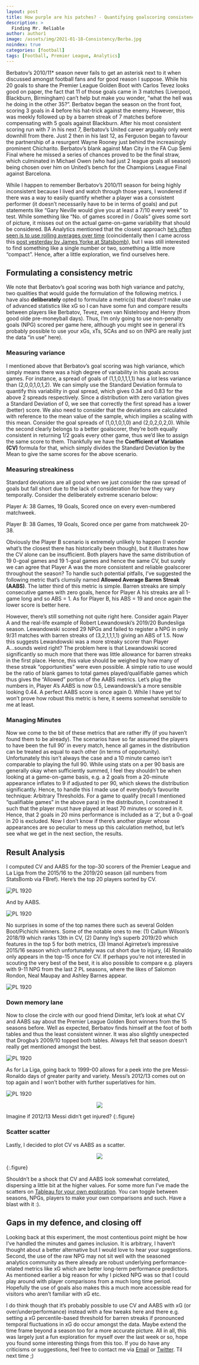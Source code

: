 ```yaml
---
layout: post
title: How purple are his patches? - Quantifying goalscoring consistency in Football
description: >
  Finding Mr. Reliable
author: author1
image: /assets/img/2021-01-18-Consistency/Berba.jpg
noindex: true
categories: [football]
tags: [Football, Premier League, Analytics]
---
```


Berbatov’s 2010/11* season never fails to get an asterisk next to it when discussed amongst football fans and for good reason I suppose. 
While his 20 goals to share the Premier League Golden Boot with Carlos Tevez looks good on paper, the fact that 11 of those goals came in 3 matches 
(Liverpool, Blackburn, Birmingham) can’t help but make you wonder, “what the hell was he doing in the other 35?”. Berbatov began the season on the front foot, scoring 3 goals 
in 4 before his hat-trick against the enemy. However, this was meekly followed up by a barren streak of 7 matches before compensating with 5 goals against Blackburn. 
After his most consistent scoring run with 7 in his next 7, Berbatov’s United career arguably only went downhill from there. Just 2 then in his last 12, as Ferguson began to 
favour the partnership of a resurgent Wayne Rooney just behind the increasingly prominent Chicharito. Berbatov’s blank against Man City in the FA Cup Semi Final where he missed 
a series of chances proved to be the final straw, which culminated in Michael Owen (who had just 2 league goals all season) being chosen over him on United’s bench for the 
Champions League Final against Barcelona.


While I happen to remember Berbatov’s 2010/11 season for being highly inconsistent because I lived and watch through those years, I wondered if there was a way to easily quantify 
whether a player was a consistent performer (it doesn’t necessarily have to be in terms of goals) and put statements like “Gary Neville would give you at least a 7/10 every week” 
to test. While something like “No. of games scored in / Goals” gives some sort of picture, it misses out on the actual game-on-game variability that should be considered. 
BA Analytics mentioned that the closest approach [he’s often seen is to use rolling averages over time](https://twitter.com/Blades_analytic/status/1348544608633032704) (coincidentally then I came across 
this [post yesterday by James Yorke at Statsbomb](https://twitter.com/jair1970/status/1350154256721072132)), but I was still interested to find something like a single number or two, something a little more “compact”. Hence, after a little exploration, we find ourselves 
here. 

## Formulating a consistency metric 

We note that Berbatov’s goal scoring was both high variance and patchy, two qualities that would guide the formulation of the following metrics. I have also **deliberately** opted to 
formulate a metric(s) that *doesn’t* make use of advanced statistics like xG so I can have some fun and compare results between players like Berbatov, Tevez, even van Nistelrooy 
and Henry (from good olde pre-moneyball days). Thus, I’m only going to use non-penalty goals (NPG) scored per game here, although you might see in general it’s probably 
possible to use your xGs, xTs, SCAs and so on (NPG are really just the data “in use” here). 

### Measuring variance

I mentioned above that Berbatov’s goal scoring was high variance, which simply means there was a high degree of variability in his goals across games. For instance, a spread of
goals of (1,1,0,1,1,1,1) has a lot less variance than (2,0,0,1,0,1,2). We can simply use the Standard Deviation formula to quantify this variability in goal spread, which 
gives 0.34 and 0.83 for the above 2 spreads respectively. Since a distribution with zero variation gives a Standard Deviation of 0, we see that correctly the first spread has 
a lower (better) score. We also need to consider that the deviations are calculated with reference to the mean value of the sample, which implies a scaling with this mean. 
Consider the goal spreads of (1,0,1,0,1,0) and (2,0,2,0,2,0). While the second clearly belongs to a better goalscorer, they’re both equally consistent in returning 1/2  goals 
every other game, thus we’d like to assign the same score to them. Thankfully we have the **Coefficient of Variation (CV)** formula for that, which simply divides the Standard 
Deviation by the Mean to give the same scores for the above scenario. 

### Measuring streakiness

Standard deviations are all good when we just consider the raw spread of goals but fall short due to the lack of consideration for how they vary temporally. Consider the 
deliberately extreme scenario below: 

Player A: 38 Games, 19 Goals, Scored once on every even-numbered matchweek. 

Player B: 38 Games, 19 Goals, Scored once per game from matchweek 20-38. 

Obviously the Player B scenario is extremely unlikely to happen (I wonder what’s the closest there has historically been though), but it illustrates how the CV alone can be 
insufficient. Both players have the same distribution of 19 0-goal games and 19 1-goal games and hence the same CV, but surely we can agree that Player A was the more 
consistent and reliable goalscorer throughout the season? To handle such potential pitfalls, I’ve suggested the following metric that’s clumsily named **Allowed Average Barren 
Streak (AABS)**. The latter third of this metric is simple. Barren streaks are simply consecutive games with zero goals, hence for Player A his streaks are all 1-game long and 
so ABS = 1. As for Player B, his ABS = 19 and once again the lower score is better here. 

However, there’s still something not quite right here. Consider again Player A and the real-life example of Robert Lewandowski’s 2019/20 Bundesliga season. Lewandowski scored 
29 NPGs and failed to register a NPG in only 9/31 matches with barren streaks of (3,2,1,1,1,1) giving an ABS of 1.5. Now this suggests Lewandowski was a more streaky scorer 
than Player A...sounds weird right? The problem here is that Lewandowski scored significantly so much more that there was little allowance for barren streaks in the first 
place. Hence, this value should be weighed by how many of these streak “opportunities” were even possible. A simple ratio to use would be the ratio of blank games to total 
games played/qualifiable games which thus gives the “Allowed” portion of the AABS metrics. Let’s plug the numbers in, Player A’s AABS is now 0.5, Lewandowski’s a more sensible 
looking 0.44. A perfect AABS score is once again 0. While I have yet to/ won’t prove how robust this metric is here, it seems somewhat sensible to me at least. 

### Managing Minutes

Now we come to the bit of these metrics that are rather iffy (if you haven’t found them to be already). The scenarios have so far assumed the players to have been the full 90’ 
in every match, hence all games in the distribution can be treated as equal to each other (in terms of opportunity). Unfortunately this isn’t always the case and a 10 minute 
cameo isn’t comparable to playing the full 90. While using stats on a per 90 basis are generally okay when sufficiently summed, I feel they shouldn’t be when looking at a
game-on-game basis, e.g. a 2 goals from a 20-minute appearance inflates to 9 if adjusted to per 90, which skews the distribution significantly. Hence, to handle this I made 
use of everybody’s favourite technique: Arbitrary Thresholds. For a game to qualify (recall I mentioned “qualifiable games” in the above para) in the distribution, I 
constrained it such that the player must have played at least 70 minutes or scored in it. Hence, that 2 goals in 20 mins performance is included as a ‘2’, but a 0-goal in 
20 is excluded. Now I don’t know if there’s another player whose appearances are so peculiar to mess up this calculation method, but let’s see what we get in the next section, 
the results. 

## Result Analysis

I computed CV and AABS for the top-30 scorers of the Premier League and La Liga from the 2015/16 to the 2019/20 season (all numbers from StatsBomb via FBref). Here’s the top 20 players sorted by CV. 

![PL 1920](/assets/img/2021-01-18-Consistency/CVs.png)

And by AABS. 

![PL 1920](/assets/img/2021-01-18-Consistency/AABS.png)

No surprises in some of the top names there such as several Golden Boot/Pichichi winners. Some of the notable ones to me: (1) Callum Wilson’s 2018/19 which ranks 13th in CV, 
(2) Danny Ing’s superb 2019/20 which features in the top 5 for both metrics, (3) Imanol Agirretxe’s impressive 2015/16 season which unfortunately was cut short due to injury, 
(4) Ronaldo only appears in the top-15 once for CV. If perhaps you’re not interested in scouting the very best of the best, it is also possible to compare e.g. players with 
9-11 NPG from the last 2 PL seasons, where the likes of Salomon Rondon, Neal Maupay and Ashley Barnes appear. 

![PL 1920](/assets/img/2021-01-18-Consistency/PL_1516_mid_tables.png)

### Down memory lane

Now to close the circle with our good friend Dimitar, let’s look at what CV and AABS say about the Premier League Golden Boot winners from the 15 seasons before. Well as 
expected, Berbatov finds himself at the foot of both tables and thus the least consistent winner. It was also slightly unexpected that Drogba’s 2009/10 topped both tables. 
Always felt that season doesn’t really get mentioned amongst the best.

![PL 1920](/assets/img/2021-01-18-Consistency/PL_GB.png)

As for La Liga, going back to 1999-00 allows for a peek into the pre Messi-Ronaldo days of greater parity and variety. Messi’s 2012/13 comes out on top again and I won’t 
bother with further superlatives for him.

![PL 1920](/assets/img/2021-01-18-Consistency/LaLiga_GB.png)

<p align="center">
  <img src="/assets/img/2021-01-18-Consistency/messi.jpg">
</p>
Imagine if 2012/13 Messi didn’t get injured?
{:.figure}

### Scatter scatter 

Lastly, I decided to plot CV vs AABS as a scatter. 

<p align="center">
  <img src="/assets/img/2021-01-18-Consistency/Tableau.png">
</p>
{:.figure}

Shouldn’t be a shock that CV and AABS look somewhat correlated, dispersing a little bit at the higher values. For some more 
fun I’ve made the scatters on [Tableau for your own exploration](https://public.tableau.com/profile/gerald.lim3378#!/). You can toggle between seasons, NPGs, players to make 
your own comparisons and such. Have a blast with it :). 


## Gaps in my defence, and closing off

Looking back at this experiment, the most contentious point might be how I’ve handled the minutes and games inclusion. It is arbitrary, I haven’t thought about a better 
alternative but I would love to hear your suggestions. Second, the use of the raw NPG may not sit well with the seasoned analytics community as there already are robust 
underlying performance-related metrics like xG which are better long-term performance predictors. As mentioned earlier a big reason for why I picked NPG was so that I could 
play around with player comparisons from a much long time period. Hopefully the use of goals also makes this a much more accessible read for visitors who aren’t familiar with 
xG etc.  

I do think though that it’s probably possible to use CV and AABS with xG (or over/underperformance) instead with a few tweaks here and there e.g. setting a xG percentile-based 
threshold for barren streaks if pronounced temporal fluctuations in xG do occur amongst the data. Maybe extend the time frame beyond a season too for a more accurate picture. 
All in all, this was largely just a fun exploration for myself over the last week or so, hope you found some interesting things from this too. If you do have any criticisms 
or suggestions, feel free to contact me via [Email](mailto:lgjg1994@gmail.com) or [Twitter](https://twitter.com/dlareg49). Til next time ;) 



